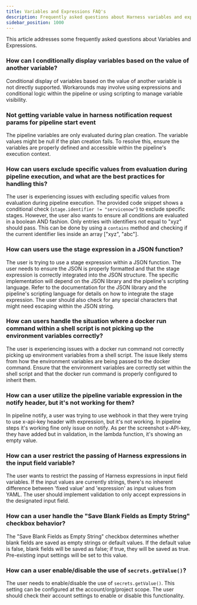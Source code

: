 ```yaml
---
title: Variables and Expressions FAQ's
description: Frequently asked questions about Harness variables and expressions.
sidebar_position: 1000
---
```


This article addresses some frequently asked questions about Variables and Expressions.

### How can I conditionally display variables based on the value of another variable?

Conditional display of variables based on the value of another variable is not directly supported.  Workarounds may involve using expressions and conditional logic within the pipeline or using scripting to manage variable visibility.

### Not getting variable value in harness notification request params for pipeline start event

The pipeline variables are only evaluated during plan creation.  The variable values might be null if the plan creation fails.  To resolve this, ensure the variables are properly defined and accessible within the pipeline's execution context.

### How can users exclude specific values from evaluation during pipeline execution, and what are the best practices for handling this?

The user is experiencing issues with excluding specific values from evaluation during pipeline execution.  The provided code snippet shows a conditional check (`stage.identifier != "servicenow"`) to exclude specific stages.  However, the user also wants to ensure all conditions are evaluated in a boolean AND fashion. Only entries with identifiers not equal to "xyz" should pass. This can be done by using a `contains` method and checking if the current identifier lies inside an array ["xyz", "abc"].
  

### How can users use the stage expression in a JSON function?

The user is trying to use a stage expression within a JSON function.  The user needs to ensure the JSON is properly formatted and that the stage expression is correctly integrated into the JSON structure.  The specific implementation will depend on the JSON library and the pipeline's scripting language.  Refer to the documentation for the JSON library and the pipeline's scripting language for details on how to integrate the stage expression.  The user should also check for any special characters that might need escaping within the JSON string.


### How can users handle the situation where a docker run command within a shell script is not picking up the environment variables correctly?

The user is experiencing issues with a docker run command not correctly picking up environment variables from a shell script.  The issue likely stems from how the environment variables are being passed to the docker command.  Ensure that the environment variables are correctly set within the shell script and that the docker run command is properly configured to inherit them.  


### How can a user utilize the pipeline variable expression in the notify header, but it's not working for them?

In pipeline notify, a user was trying to use webhook in that they were trying to use x-api-key header with expression, but it's not working. In pipeline steps it's working fine only issue on notify. As per the screenshot x-API-key, they have added but in validation, in the lambda function, it's showing an empty value.

### How can a user restrict the passing of Harness expressions in the input field variable?

The user wants to restrict the passing of Harness expressions in input field variables.  If the input values are currently strings, there's no inherent difference between 'fixed value' and 'expression' as input values from YAML.  The user should implement validation to only accept expressions in the designated input field.


### How can a user handle the "Save Blank Fields as Empty String" checkbox behavior?

The "Save Blank Fields as Empty String" checkbox determines whether blank fields are saved as empty strings or default values. If the default value is false, blank fields will be saved as false; if true, they will be saved as true.  Pre-existing input settings will be set to this value.


### How can a user enable/disable the use of `secrets.getValue()`?

The user needs to enable/disable the use of `secrets.getValue()`. This setting can be configured at the account/org/project scope.  The user should check their account settings to enable or disable this functionality.  
